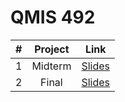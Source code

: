# QMIS 492
| # | Project      | Link  |
| :---: | :-------------: |:-------------:|
| 1 | Midterm      |[Slides](https://nalorakq8.github.io/projects/Midterm.html#/)
| 2 | Final      |[Slides](#)
